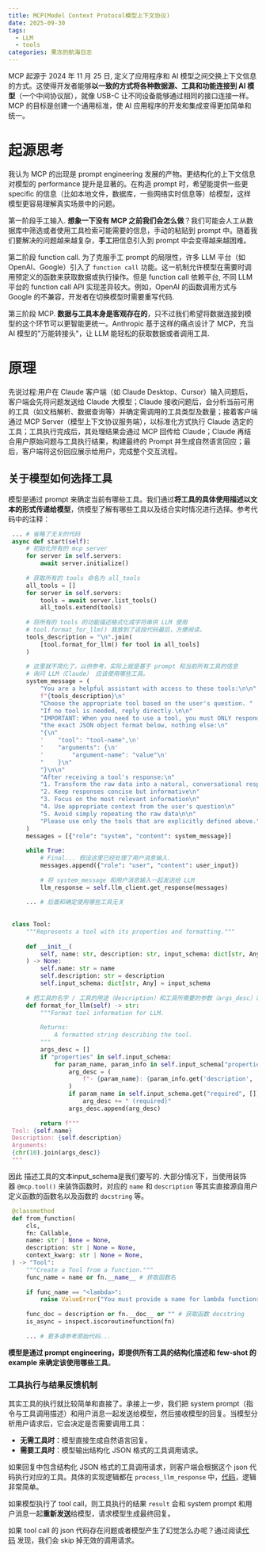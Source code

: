 ```yaml
---
title: MCP(Model Context Protocol模型上下文协议)
date: 2025-09-30
tags:
  - LLM
  - tools
categories: 果冻的航海日志
---
```

MCP 起源于 2024 年 11 月 25 日, 定义了应用程序和 AI 模型之间交换上下文信息的方式。这使得开发者能够**以一致的方式将各种数据源、工具和功能连接到 AI 模型**（一个中间协议层），就像 USB-C 让不同设备能够通过相同的接口连接一样。MCP 的目标是创建一个通用标准，使 AI 应用程序的开发和集成变得更加简单和统一。

# 起源思考

我认为 MCP 的出现是 prompt engineering 发展的产物。更结构化的上下文信息对模型的 performance 提升是显著的。在构造 prompt 时，希望能提供一些更 specific 的信息（比如本地文件，数据库，一些网络实时信息等）给模型，这样模型更容易理解真实场景中的问题。

第一阶段手工输入. **想象一下没有 MCP 之前我们会怎么做**？我们可能会人工从数据库中筛选或者使用工具检索可能需要的信息，手动的粘贴到 prompt 中。随着我们要解决的问题越来越复杂，**手工**把信息引入到 prompt 中会变得越来越困难。

第二阶段 function call. 为了克服手工 prompt 的局限性，许多 LLM 平台（如 OpenAI、Google）引入了 `function call` 功能。这一机制允许模型在需要时调用预定义的函数来获取数据或执行操作。但是 function call 依赖平台, 不同 LLM 平台的 function call API 实现差异较大。例如，OpenAI 的函数调用方式与 Google 的不兼容，开发者在切换模型时需要重写代码.

第三阶段 MCP. **数据与工具本身是客观存在的**，只不过我们希望将数据连接到模型的这个环节可以更智能更统一。Anthropic 基于这样的痛点设计了 MCP，充当 AI 模型的"万能转接头"，让 LLM 能轻松的获取数据或者调用工具.


# 原理

先说过程:用户在 Claude 客户端（如 Claude Desktop、Cursor）输入问题后，客户端会先将问题发送给 Claude 大模型；Claude 接收问题后，会分析当前可用的工具（如文档解析、数据查询等）并确定需调用的工具类型及数量；接着客户端通过 MCP Server（模型上下文协议服务端），以标准化方式执行 Claude 选定的工具；工具执行完成后，其处理结果会通过 MCP 回传给 Claude；Claude 再结合用户原始问题与工具执行结果，构建最终的 Prompt 并生成自然语言回应；最后，客户端将这份回应展示给用户，完成整个交互流程。

## 关于模型如何选择工具

模型是通过 prompt 来确定当前有哪些工具。我们通过**将工具的具体使用描述以文本的形式传递给模型**，供模型了解有哪些工具以及结合实时情况进行选择。参考代码中的注释：

```python
 ... # 省略了无关的代码
 async def start(self):
     # 初始化所有的 mcp server
     for server in self.servers:
         await server.initialize()
 ​
     # 获取所有的 tools 命名为 all_tools
     all_tools = []
     for server in self.servers:
         tools = await server.list_tools()
         all_tools.extend(tools)
 ​
     # 将所有的 tools 的功能描述格式化成字符串供 LLM 使用
     # tool.format_for_llm() 我放到了这段代码最后，方便阅读。
     tools_description = "\n".join(
         [tool.format_for_llm() for tool in all_tools]
     )
 ​
     # 这里就不简化了，以供参考，实际上就是基于 prompt 和当前所有工具的信息
     # 询问 LLM（Claude） 应该使用哪些工具。
     system_message = (
         "You are a helpful assistant with access to these tools:\n\n"
         f"{tools_description}\n"
         "Choose the appropriate tool based on the user's question. "
         "If no tool is needed, reply directly.\n\n"
         "IMPORTANT: When you need to use a tool, you must ONLY respond with "
         "the exact JSON object format below, nothing else:\n"
         "{\n"
         '    "tool": "tool-name",\n'
         '    "arguments": {\n'
         '        "argument-name": "value"\n'
         "    }\n"
         "}\n\n"
         "After receiving a tool's response:\n"
         "1. Transform the raw data into a natural, conversational response\n"
         "2. Keep responses concise but informative\n"
         "3. Focus on the most relevant information\n"
         "4. Use appropriate context from the user's question\n"
         "5. Avoid simply repeating the raw data\n\n"
         "Please use only the tools that are explicitly defined above."
     )
     messages = [{"role": "system", "content": system_message}]
 ​
     while True:
         # Final... 假设这里已经处理了用户消息输入.
         messages.append({"role": "user", "content": user_input})
 ​
         # 将 system_message 和用户消息输入一起发送给 LLM
         llm_response = self.llm_client.get_response(messages)
 ​
     ... # 后面和确定使用哪些工具无关
     
 ​
 class Tool:
     """Represents a tool with its properties and formatting."""
 ​
     def __init__(
         self, name: str, description: str, input_schema: dict[str, Any]
     ) -> None:
         self.name: str = name
         self.description: str = description
         self.input_schema: dict[str, Any] = input_schema
 ​
     # 把工具的名字 / 工具的用途（description）和工具所需要的参数（args_desc）转化为文本
     def format_for_llm(self) -> str:
         """Format tool information for LLM.
 ​
         Returns:
             A formatted string describing the tool.
         """
         args_desc = []
         if "properties" in self.input_schema:
             for param_name, param_info in self.input_schema["properties"].items():
                 arg_desc = (
                     f"- {param_name}: {param_info.get('description', 'No description')}"
                 )
                 if param_name in self.input_schema.get("required", []):
                     arg_desc += " (required)"
                 args_desc.append(arg_desc)
 ​
         return f"""
 Tool: {self.name}
 Description: {self.description}
 Arguments:
 {chr(10).join(args_desc)}
 """
```
因此 描述工具的文本input_schema是我们要写的.  大部分情况下，当使用装饰器 `@mcp.tool()` 来装饰函数时，对应的 `name` 和 `description` 等其实直接源自用户定义函数的函数名以及函数的 `docstring` 等。
```python
 @classmethod
 def from_function(
     cls,
     fn: Callable,
     name: str | None = None,
     description: str | None = None,
     context_kwarg: str | None = None,
 ) -> "Tool":
     """Create a Tool from a function."""
     func_name = name or fn.__name__ # 获取函数名
 ​
     if func_name == "<lambda>":
         raise ValueError("You must provide a name for lambda functions")
 ​
     func_doc = description or fn.__doc__ or "" # 获取函数 docstring
     is_async = inspect.iscoroutinefunction(fn)
     
     ... # 更多请参考原始代码...
```
**模型是通过 prompt engineering，即提供所有工具的结构化描述和 few-shot 的 example 来确定该使用哪些工具**。

### 工具执行与结果反馈机制

其实工具的执行就比较简单和直接了。承接上一步，我们把 system prompt（指令与工具调用描述）和用户消息一起发送给模型，然后接收模型的回复。当模型分析用户请求后，它会决定是否需要调用工具：

- **无需工具时**：模型直接生成自然语言回复。
- **需要工具时**：模型输出结构化 JSON 格式的工具调用请求。

如果回复中包含结构化 JSON 格式的工具调用请求，则客户端会根据这个 json 代码执行对应的工具。具体的实现逻辑都在 `process_llm_response` 中，[代码](https://link.zhihu.com/?target=https%3A//github.com/modelcontextprotocol/python-sdk/blob/main/examples/clients/simple-chatbot/mcp_simple_chatbot/main.py%23L295-L338)，逻辑非常简单。

如果模型执行了 tool call，则工具执行的结果 `result` 会和 system prompt 和用户消息一起**重新发送**给模型，请求模型生成最终回复。

如果 tool call 的 json 代码存在问题或者模型产生了幻觉怎么办呢？通过阅读[代码](https://link.zhihu.com/?target=https%3A//github.com/modelcontextprotocol/python-sdk/blob/main/examples/clients/simple-chatbot/mcp_simple_chatbot/main.py%23L295-L338) 发现，我们会 skip 掉无效的调用请求。



